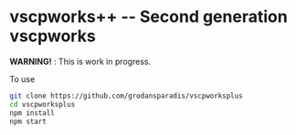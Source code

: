 # vscpworks++ -- Second generation vscpworks

**WARNING!** : This is work in progress.

To use

```bash
git clone https://github.com/grodansparadis/vscpworksplus
cd vscpworksplus
npm install
npm start
```
